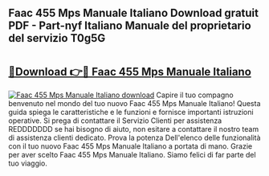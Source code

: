 ## Faac 455 Mps Manuale Italiano Download gratuit PDF - Part-nyf Italiano Manuale del proprietario del servizio T0g5G

# <h2><a href="http://dfd2h3n.blite.top/?on=Faac+455+Mps+Manuale+Italiano">🔗Download 👉🔴 Faac 455 Mps Manuale Italiano</a></h2>

[![Faac 455 Mps Manuale Italiano download](https://i.imgur.com/lujVjoI.png)](http://dfd2h3n.blite.top/?on=Faac+455+Mps+Manuale+Italiano)
Capire il tuo compagno benvenuto nel mondo del tuo nuovo Faac 455 Mps Manuale Italiano! Questa guida spiega le caratteristiche e le funzioni e fornisce importanti istruzioni operative. Si prega di contattare il Servizio Clienti per assistenza REDDDDDDD se hai bisogno di aiuto, non esitare a contattare il nostro team di assistenza clienti dedicato. Prova la potenza Dell'elenco delle funzionalità con il tuo nuovo Faac 455 Mps Manuale Italiano a portata di mano. Grazie per aver scelto Faac 455 Mps Manuale Italiano. Siamo felici di far parte del tuo viaggio.
